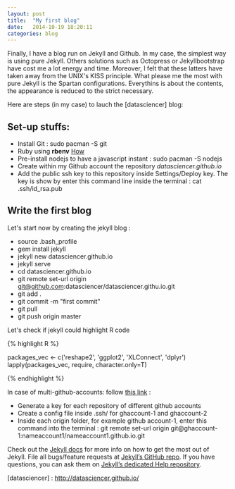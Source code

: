 ```yaml
---
layout: post
title:  "My first blog"
date:   2014-10-19 18:20:11
categories: blog
---
```


Finally, I have a blog run on Jekyll and Github. In my case, the simplest way is using pure Jekyll. Others solutions such as Octopress or Jekyllbootstrap have cost me a lot energy and time. Moreover, I felt that these latters have taken away from the UNIX's KISS principle. What please me the most with pure Jekyll is the Spartan configurations. Everythins is about the contents, the appearance is reduced to the strict necessary.

Here are steps (in my case) to lauch the [datasciencer] blog:

## Set-up stuffs:

* Install Git : sudo pacman -S git
* Ruby using **rbenv** [How](http://octopress.org/docs/setup/rbenv/)
* Pre-install nodejs to have a javascript instant : sudo pacman -S nodejs
* Create within my Github account the repository *datasciencer.github.io*
* Add the public ssh key to this repository inside Settings/Deploy key. The key is show by enter this command line inside the terminal : cat .ssh/id_rsa.pub

## Write the first blog

 Let's start now by creating the jekyll blog : 

* source .bash_profile
* gem install jekyll
* jekyll new datasciencer.github.io
* jekyll serve
* cd datasciencer.github.io
* git remote set-url origin git@github.com:datasciencer/datasciencer.githu.io.git
* git add .
* git commit -m "first commit"
* git pull
* git push origin master


Let's check if jekyll could highlight R code

{% highlight R %}

packages_vec <\- c('reshape2', 'ggplot2', 'XLConnect', 'dplyr')
lapply(packages_vec, require, character.only=T)

{% endhighlight %}


In case of multi-github-accounts: follow [this link](http://code.tutsplus.com/tutorials/quick-tip-how-to-work-with-github-and-multiple-accounts--net-22574) : 

* Generate a key for each repository of different github accounts
* Create a config file inside .ssh/ for ghaccount-1 and ghaccount-2
* Inside each origin folder, for example github account-1, enter this command into the terminal : git remote set-url origin git@ghaccount-1:nameaccount1/nameaccount1.github.io.git



Check out the [Jekyll docs][jekyll] for more info on how to get the most out of Jekyll. File all bugs/feature requests at [Jekyll’s GitHub repo][jekyll-gh]. If you have questions, you can ask them on [Jekyll’s dedicated Help repository][jekyll-help].

[jekyll]:      http://jekyllrb.com
[jekyll-gh]:   https://github.com/jekyll/jekyll
[jekyll-help]: https://github.com/jekyll/jekyll-help
[datasciencer] : http://datasciencer.github.io/
